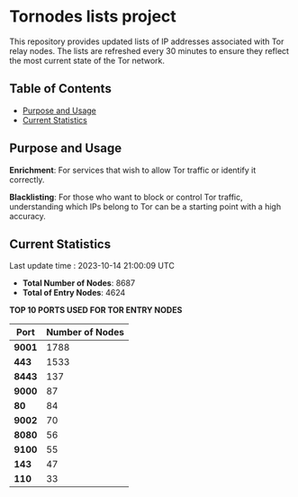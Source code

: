 # Tornodes lists project

This repository provides updated lists of IP addresses associated with Tor relay nodes. The lists are refreshed every 30 minutes to ensure they reflect the most current state of the Tor network.

## Table of Contents

- [Purpose and Usage](#purpose-and-usage)
- [Current Statistics](#current-statistics)


## Purpose and Usage

**Enrichment**: For services that wish to allow Tor traffic or identify it correctly.

**Blacklisting**: For those who want to block or control Tor traffic, understanding which IPs belong to Tor can be a starting point with a high accuracy.

## Current Statistics

Last update time : 2023-10-14 21:00:09 UTC

- **Total Number of Nodes**: 8687
- **Total of Entry Nodes**: 4624

**TOP 10 PORTS USED FOR TOR ENTRY NODES**

| **Port** | **Number of Nodes** |
|------|-----------------|
| **9001**   | 1788  |
| **443**   | 1533  |
| **8443**   | 137  |
| **9000**   | 87  |
| **80**   | 84  |
| **9002**   | 70  |
| **8080**   | 56  |
| **9100**   | 55  |
| **143**   | 47  |
| **110**   | 33  |

